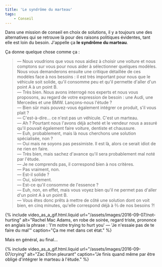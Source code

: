 ```yaml
---
title: 'Le syndrôme du marteau'
tags:
    - Conseil
---
```


Dans une mission de conseil en choix de solutions, il y a toujours une des
alternatives qui se retrouve là pour des raisons politiques évidentes, tant elle
est loin du besoin. J'appelle ça **le syndrôme du marteau**.

<!-- more -->

Ça donne quelque chose comme ça :

> — Nous voudrions que vous nous aidiez à choisir une voiture et nous comptons
> sur vous pour nous aider à sélectionner quelques modèles. Nous vous
> demanderons ensuite une critique détaillée de ces modèles face à nos besoins :
> il est très important pour nous que le véhicule soit solide, qu'il consomme
> peu et qu'il permette d'aller d'un point A à un point B.  
> — Très bien. Nous avons interrogé nos experts et nous vous proposons, au
> regard de votre expression de besoin : une Audi, une Mercedes et une BMW.
> Lançons-nous l'étude ?  
> — Bien sûr mais pouvez-vous également intégrer ce produit, s'il vous plait ?  
> — C'est-à-dire… ce n'est pas un véhicule. C'est un marteau.  
> — Ah ? Pourtant nous l'avons déjà acheté et le vendeur nous a assuré qu'il
> pouvait également faire voiture, dentiste et chaussure.  
> — Euh, probablement, mais là nous cherchons une solution spécialisée, non ?  
> — Oui mais ne soyons pas pessimiste. Il est là, alors ce serait idiot de ne
> rien en faire.  
> — Très bien, mais sachez d'avance qu'il sera probablement mal noté par
> l'étude.  
> — Je ne comprends pas, il correspond bien à nos critères.  
> — Pas vraiment, non.  
> — Est-il solide ?  
> — Oui, sûrement.  
> — Est-ce qu'il consomme de l'essence ?  
> — Euh, non, en effet, mais vous voyez bien qu'il ne permet pas d'aller d'un
> point A à un point B.  
> — Vous êtes donc prêts à mettre de côté une solution dont on voit bien, en
> cinq minutes, qu'elle correspond déjà à ⅔ de nos besoins ?!

{% include video_as_a_gif.html.liquid
url="/assets/images/2016-09-07/not-hurting"
alt="Rachel Mac Adams, en robe de soirée, regard triste, prononce en anglais la phrase : 'I'm notre trying to hurt you' — 'Je n'essaie pas de te faire du mal'"
caption="Ça me met dans cet état."
%}

Mais en général, au final…

{% include video_as_a_gif.html.liquid
url="/assets/images/2016-09-07/crying"
alt="Zac Efron pleurant"
caption="Je finis quand même par être obligé d'intégrer le marteau à l'étude."
%}
